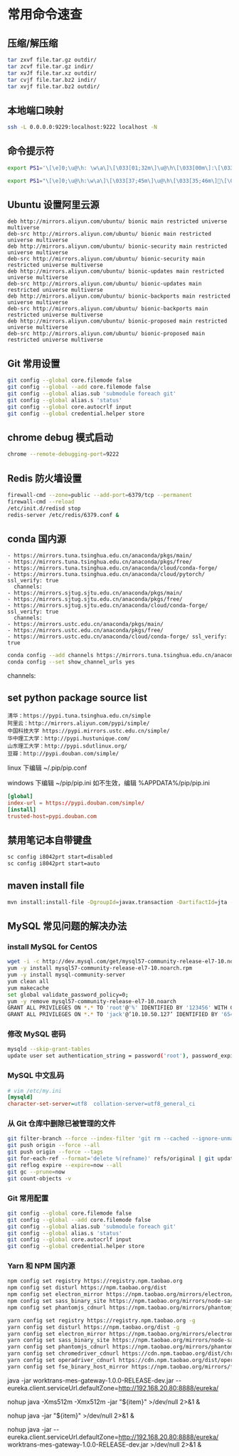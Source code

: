# 常用命令速查

## 压缩/解压缩

```bash
tar zxvf file.tar.gz outdir/
tar zcvf file.tar.gz indir/
tar xvJf file.tar.xz outdir/
tar cvjf file.tar.bz2 indir/
tar xvjf file.tar.bz2 outdir/
```

## 本地端口映射

```bash
ssh -L 0.0.0.0:9229:localhost:9222 localhost -N
```

## 命令提示符

```bash
export PS1='\[\e]0;\u@\h: \w\a\]\[\033[01;32m\]\u@\h\[\033[00m\]:\[\033[01;34m\]\w\[\033[00m\]\$ '

export PS1="\[\e]0;\u@\h:\w\a\]\[\033[37;45m\]\u@\h\[\033[35;46m\]\[\033[01;37;46m\]\w\[\033[00;36;40m\]\[\033[00m\] "
```

## Ubuntu 设置阿里云源

```
deb http://mirrors.aliyun.com/ubuntu/ bionic main restricted universe multiverse
deb-src http://mirrors.aliyun.com/ubuntu/ bionic main restricted universe multiverse
deb http://mirrors.aliyun.com/ubuntu/ bionic-security main restricted universe multiverse
deb-src http://mirrors.aliyun.com/ubuntu/ bionic-security main restricted universe multiverse
deb http://mirrors.aliyun.com/ubuntu/ bionic-updates main restricted universe multiverse
deb-src http://mirrors.aliyun.com/ubuntu/ bionic-updates main restricted universe multiverse
deb http://mirrors.aliyun.com/ubuntu/ bionic-backports main restricted universe multiverse
deb-src http://mirrors.aliyun.com/ubuntu/ bionic-backports main restricted universe multiverse
deb http://mirrors.aliyun.com/ubuntu/ bionic-proposed main restricted universe multiverse
deb-src http://mirrors.aliyun.com/ubuntu/ bionic-proposed main restricted universe multiverse
```

## Git 常用设置

```bash
git config --global core.filemode false
git config --global --add core.filemode false
git config --global alias.sub 'submodule foreach git'
git config --global alias.s 'status'
git config --global core.autocrlf input
git config --global credential.helper store
```

## chrome debug 模式启动

```bash
chrome --remote-debugging-port=9222
```

## Redis 防火墙设置

```bash
firewall-cmd --zone=public --add-port=6379/tcp --permanent
firewall-cmd --reload
/etc/init.d/redisd stop
redis-server /etc/redis/6379.conf &
```

## conda 国内源

```
- https://mirrors.tuna.tsinghua.edu.cn/anaconda/pkgs/main/
- https://mirrors.tuna.tsinghua.edu.cn/anaconda/pkgs/free/
- https://mirrors.tuna.tsinghua.edu.cn/anaconda/cloud/conda-forge/
- https://mirrors.tuna.tsinghua.edu.cn/anaconda/cloud/pytorch/ ssl_verify: true
  channels:
- https://mirrors.sjtug.sjtu.edu.cn/anaconda/pkgs/main/
- https://mirrors.sjtug.sjtu.edu.cn/anaconda/pkgs/free/
- https://mirrors.sjtug.sjtu.edu.cn/anaconda/cloud/conda-forge/ ssl_verify: true
  channels:
- https://mirrors.ustc.edu.cn/anaconda/pkgs/main/
- https://mirrors.ustc.edu.cn/anaconda/pkgs/free/
- https://mirrors.ustc.edu.cn/anaconda/cloud/conda-forge/ ssl_verify: true
```

```bash
conda config --add channels https://mirrors.tuna.tsinghua.edu.cn/anaconda/pkgs/free/
conda config --set show_channel_urls yes
```

channels:

## set python package source list

```
清华：https://pypi.tuna.tsinghua.edu.cn/simple
阿里云：http://mirrors.aliyun.com/pypi/simple/
中国科技大学 https://pypi.mirrors.ustc.edu.cn/simple/
华中理工大学：http://pypi.hustunique.com/
山东理工大学：http://pypi.sdutlinux.org/
豆瓣：http://pypi.douban.com/simple/
```

linux 下编辑 ~/.pip/pip.conf

windows 下编辑 ~/pip/pip.ini 如不生效，编辑 %APPDATA%/pip/pip.ini

```conf
[global]
index-url = https://pypi.douban.com/simple/
[install]
trusted-host=pypi.douban.com
```

## 禁用笔记本自带键盘

```bat
sc config i8042prt start=disabled
sc config i8042prt start=auto
```

## maven install file

```bash
mvn install:install-file -DgroupId=javax.transaction -DartifactId=jta -Dpackaging=jar -Dversion=1.0.1B -Dfile=ojdbc14-10.2.0.1.0.jar -DgeneratePom=true -DarchetypeCatalog=internal
```

## MySQL 常见问题的解决办法

### install MySQL for CentOS

```bash
wget -i -c http://dev.mysql.com/get/mysql57-community-release-el7-10.noarch.rpm
yum -y install mysql57-community-release-el7-10.noarch.rpm
yum -y install mysql-community-server
yum clean all
yum makecache
set global validate_password_policy=0;
yum -y remove mysql57-community-release-el7-10.noarch
GRANT ALL PRIVILEGES ON *.* TO 'root'@'%' IDENTIFIED BY '123456' WITH GRANT OPTION;
GRANT ALL PRIVILEGES ON *.* TO 'jack'@’10.10.50.127’ IDENTIFIED BY '654321' WITH GRANT OPTION;
```

### 修改 MySQL 密码

```bash
mysqld --skip-grant-tables
update user set authentication_string = password('root'), password_expired = 'N', password_last_changed = now() where user = 'root';
```

### MySQL 中文乱码

```ini
# vim /etc/my.ini
[mysqld]
character-set-server=utf8  collation-server=utf8_general_ci
```

### 从 Git 仓库中删除已被管理的文件

```bash
git filter-branch --force --index-filter 'git rm --cached --ignore-unmatch "testFolder/2017-2-5 testFile.md" ' --prune-empty --tag-name-filter cat -- --all
git push origin --force --all
git push origin --force --tags
git for-each-ref --format='delete %(refname)' refs/original | git update-ref --stdin
git reflog expire --expire=now --all
git gc --prune=now
git count-objects -v
```

### Git 常用配置

```bash
git config --global core.filemode false
git config --global --add core.filemode false
git config --global alias.sub 'submodule foreach git'
git config --global alias.s 'status'
git config --global core.autocrlf input
git config --global credential.helper store
```

### Yarn 和 NPM 国内源

```bash
npm config set registry https://registry.npm.taobao.org
npm config set disturl https://npm.taobao.org/dist
npm config set electron_mirror https://npm.taobao.org/mirrors/electron/
npm config set sass_binary_site https://npm.taobao.org/mirrors/node-sass/
npm config set phantomjs_cdnurl https://npm.taobao.org/mirrors/phantomjs/

yarn config set registry https://registry.npm.taobao.org -g
yarn config set disturl https://npm.taobao.org/dist -g
yarn config set electron_mirror https://npm.taobao.org/mirrors/electron/ -g
yarn config set sass_binary_site https://npm.taobao.org/mirrors/node-sass/ -g
yarn config set phantomjs_cdnurl https://npm.taobao.org/mirrors/phantomjs/ -g
yarn config set chromedriver_cdnurl https://cdn.npm.taobao.org/dist/chromedriver -g
yarn config set operadriver_cdnurl https://cdn.npm.taobao.org/dist/operadriver -g
yarn config set fse_binary_host_mirror https://npm.taobao.org/mirrors/fsevents -g
```

java -jar worktrans-mes-gateway-1.0.0-RELEASE-dev.jar --eureka.client.serviceUrl.defaultZone=http://192.168.20.80:8888/eureka/

nohup java -Xms512m -Xmx512m -jar "\${item}" >/dev/null 2>&1 &

nohup java -jar "\${item}" >/dev/null 2>&1 &

nohup java -jar --eureka.client.serviceUrl.defaultZone=http://192.168.20.80:8888/eureka/ worktrans-mes-gateway-1.0.0-RELEASE-dev.jar >/dev/null 2>&1 &
